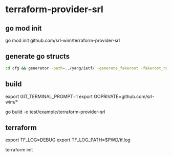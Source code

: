 # terraform-provider-srl

## go mod init

go mod init github.com/srl-wim/terraform-provider-srl

## generate go structs

```bash 
cd cfg && generator -path=../yang/ietf/ -generate_fakeroot -fakeroot_name config ../yang/srl/*
```

## build

export GIT_TERMINAL_PROMPT=1
export GOPRIVATE=github.com/srl-wim/*

go build -o test/example/terraform-provider-srl



## terraform

export TF_LOG=DEBUG
export TF_LOG_PATH=$PWD/tf.log

terraform init